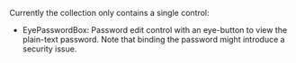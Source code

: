 Currently the collection only contains a single control:

- EyePasswordBox: Password edit control with an eye-button to view the plain-text password.
  Note that binding the password might introduce a security issue.
